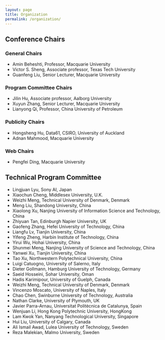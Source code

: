 ```yaml
---
layout: page
title: Organization 
permalink: /organization/
---
```


## **Conference Chairs**

### **General Chairs**
- Amin Beheshti, Professor, Macquarie University
- Victor S. Sheng, Associate professor, Texas Tech University
- Guanfeng Liu, Senior Lecturer, Macquarie University

### **Program Committee Chairs**
- Jilin Hu, Associate professor, Aalborg University
- Xuyun Zhang, Senior Lecturer, Macquarie University
- Lianyong Qi, Professor, China University of Petroleum

### **Publicity Chairs**
- Hongsheng Hu, Data61, CSIRO, University of Auckland
- Adnan Mahmood, Macquarie University

### **Web Chairs**
- Pengfei Ding, Macquarie University

<!-- |<font size=5>**General Chairs**</font> <div style="width:180px"> | <div style="width:180px">  |<div style="width:180px">|
|-------------------|-------------------|--------------|
|<img align="center" src="../figures/amin.jpg" height="200"/> |<img align="center" src="../figures/sheng.jpg" height="200"/>|<img align="center" src="../figures/guanfeng.jpg" height="200"/>| 
|**Amin Beheshti** <br>*Professor*<br>*Macquarie University*  |**Victor S. Sheng** <br>*Associate professor*<br>*Texas Tech University* |**Guanfeng Liu** <br>*Senior Lecturer*<br>*Macquarie University* |   


|<font size=5>**Program** <br> **Committee Chairs**</font> <div style="width:180px"> | <div style="width:180px">  |<div style="width:180px">|
|-------------------|-------------------|--------------|
|<img align="center" src="../figures/hu.jpg" height="200"/> |<img align="center" src="../figures/xuyun.jpg" height="200"/>|<img align="center" src="../figures/lianyong.jpg" height="200"/>  | 
|**Jilin Hu** <br>*Associate professor*<br>*Aalborg University*|**Xuyun Zhang**<br>*Senior Lecturer*<br>*Macquarie University*|**Lianyong Qi**<br> *Professor*<br>*China University of Petroleum* |   



|<font size=5>**Publicity Chairs**</font> <div style="width:180px"> | <div style="width:180px">  |<div style="width:180px">|
|-------------------|-------------------|--------------|
|<img align="center" src="../figures/hongsheng.jpg" height="200"/>|<img align="center" src="../figures/adnan.jpg" height="200"/>| | 
|**Hongsheng Hu**<br>*Data61, CSIRO*<br>*University of Auckland* |**Adnan Mahmood**<br>*Macquarie University*||   


|<font size=5>**Web Chairs**</font> <div style="width:180px"> | <div style="width:180px">  |<div style="width:180px">|
|-------------------|-------------------|--------------|
|<img align="center" src="../figures/pengfei.jpg" height="200"/> || | 
|**Pengfei Ding**<br>*Macquarie University* |||    -->


## **Technical Program Committee**
- Lingjuan Lyu, Sony AI, Japan
- Xiaochun Cheng, Middlesex University, U.K.
- Weizhi Meng, Technical University of Denmark, Denmark
- Meng Liu, Shandong University, China
- Xiaolong Xu, Nanjing University of Information Science and Technology, China
- Zhiyuan Tan, Edinburgh Napier University, UK
- Gaofeng Zhang, Hefei University of Technology, China
- Liangfu Lv, Tianjin University, China
- Yifeng Zheng, Harbin Institute of Technology, China
- Yirui Wu, Hohai University, China
- Shunmei Meng, Nanjing University of Science and Technology, China
- Yanwei Xu, Tianjin University, China
- Tao Xu, Northwestern Polytechnical University, China
- Luigi Catuogno, University of Salerno, Italy
- Dieter Gollmann, Hamburg University of Technology, Germany
- Saeid Hosseini, Sohar University, Oman
- Hadis Karimipour, University of Guelph, Canada
- Weizhi Meng, Technical University of Denmark, Denmark
- Vincenzo Moscato, University of Naples, Italy
- Chao Chen, Swinburne University of Technology, Australia
- Nathan Clarke, University of Plymouth, UK
- Javier Parra-Arnau, Universitat Politècnica de Catalunya, Spain
- Wenjuan Li, Hong Kong Polytechnic University, HongKong
- Lam Kwok Yan, Nanyang Technological University, Singapore
- Hui Liu, University of Calgary, Canada
- Ali Ismail Awad, Lulea University of Technology, Sweden
- Reza Malekian, Malmo University, Sweden



